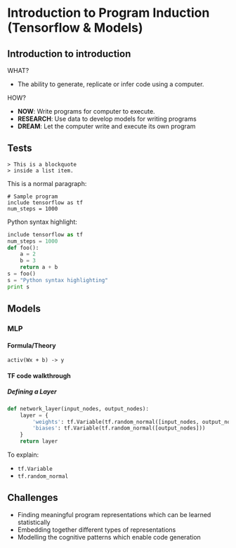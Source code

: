 # Introduction to Program Induction (Tensorflow & Models)

## Introduction to introduction

WHAT?

- The ability to generate, replicate or infer code using a computer.

HOW?

- **NOW**: Write programs for computer to execute.
- **RESEARCH**: Use data to develop models for writing programs
- **DREAM**: Let the computer write and execute its own program

## Tests

	> This is a blockquote
	> inside a list item.
	
<p>This is a normal paragraph:</p>

<pre><code># Sample program
include tensorflow as tf
num_steps = 1000
</code></pre>

Python syntax highlight:

```python
include tensorflow as tf
num_steps = 1000
def foo():
	a = 2
	b = 3
	return a + b
s = foo()
s = "Python syntax highlighting"
print s
```

## Models

### MLP

#### Formula/Theory

`activ(Wx + b) -> y`

#### TF code walkthrough

##### Defining a Layer

```python
def network_layer(input_nodes, output_nodes):
	layer = {
		'weights': tf.Variable(tf.random_normal([input_nodes, output_nodes])),
		'biases': tf.Variable(tf.random_normal([output_nodes]))
	}
	return layer
```

To explain:

- `tf.Variable`
- `tf.random_normal`

## Challenges

- Finding meaningful program representations which can be
learned statistically
- Embedding together different types of representations
- Modelling the cognitive patterns which enable code
generation